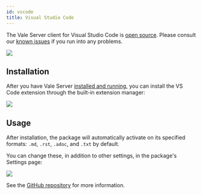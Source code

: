 ```yaml
---
id: vscode
title: Visual Studio Code
---
```


The Vale Server client for Visual Studio Code is [open source](https://github.com/errata-ai/vale-vscode). Please consult our [known issues](https://github.com/errata-ai/vale-vscode/issues) if you run into any problems.

![](/img/clients/vscode/code.png)

## Installation

After you have Vale Server [installed and running](/vale-server/install), you can install the VS Code extension through the built-in extension manager:

![](/img/clients/vscode/install.png)

## Usage

After installation, the package will automatically activate on its specified formats: `.md`, `.rst`, `.adoc`, and `.txt` by default.

You can change these, in addition to other settings, in the package's Settings page:

![](/img/clients/vscode/settings.png)

See the [GitHub repository](https://github.com/errata-ai/vale-vscode) for more information.
